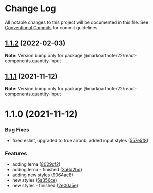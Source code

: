 # Change Log

All notable changes to this project will be documented in this file.
See [Conventional Commits](https://conventionalcommits.org) for commit guidelines.

## [1.1.2](https://github.com/markoarthofer22/react-components/compare/@markoarthofer22/react-components.quantity-input@1.1.1...@markoarthofer22/react-components.quantity-input@1.1.2) (2022-02-03)

**Note:** Version bump only for package @markoarthofer22/react-components.quantity-input





## [1.1.1](https://github.com/markoarthofer22/react-components/compare/@markoarthofer22/react-components.quantity-input@1.1.0...@markoarthofer22/react-components.quantity-input@1.1.1) (2021-11-12)

**Note:** Version bump only for package @markoarthofer22/react-components.quantity-input





# 1.1.0 (2021-11-12)


### Bug Fixes

* fixed eslint, upgraded to true airbnb, added input styles ([557e5f8](https://github.com/markoarthofer22/react-components/commit/557e5f8b8c9ebdc2bc8602b576dda26cbd444a05))


### Features

* adding lerna ([8029df2](https://github.com/markoarthofer22/react-components/commit/8029df269418d941a0a44f5d92a65dbe5fd854cf))
* adding lerna - finished ([3a6d2bd](https://github.com/markoarthofer22/react-components/commit/3a6d2bd05ae4ea91d1150b5d94d9097c94206911))
* adding new styles ([9064ae8](https://github.com/markoarthofer22/react-components/commit/9064ae827265c57254c50aa0cbe6a16e38d6b766))
* new styles ([5a356ce](https://github.com/markoarthofer22/react-components/commit/5a356ce259591a4a04c9da246c1f6b280b7287f3))
* new styles - finished ([2e00a5e](https://github.com/markoarthofer22/react-components/commit/2e00a5e9752c8bac2a09b3e7b0be24d43158af36))
